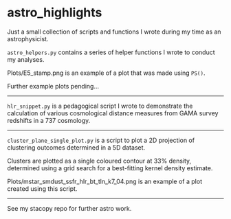 # astro_highlights
Just a small collection of scripts and functions I wrote during my time as an astrophysicist.

`astro_helpers.py` contains a series of helper functions I wrote to conduct my analyses.

Plots/E5_stamp.png is an example of a plot that was made using `PS()`.

Further example plots pending...

___

`hlr_snippet.py` is a pedagogical script I wrote to demonstrate the calculation of various 
cosmological distance measures from GAMA survey redshifts in a 737 cosmology.

___

`cluster_plane_single_plot.py` is a script to plot a 2D projection of clustering outcomes determined in a 5D dataset.

Clusters are plotted as a single coloured contour at 33% density, determined using a grid search for a best-fitting kernel density estimate.

Plots/mstar_smdust_ssfr_hlr_bt_tln_k7_04.png is an example of a plot created using this script.

___

See my stacopy repo for further astro work.
